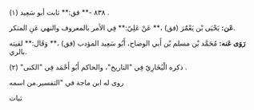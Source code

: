 ٨٣٨ -** فق:** ثابت أبو سَعِيد (١) .

**عَن:** يَحْيَى بْن يَعْمَُرَ (فق) ،** عَنْ عَلِيّ:** فِي الأمر بالمعروف والنهي عَنِ المنكر.

**رَوَى عَنه:** مُحَمَّد بْن مسلم بْن أَبي الوضاح، أَبُو سَعِيد المؤدب (فق) ،** وَقَال:** لقيته بالري.

ذكره الْبُخَارِيّ فِي "التاريخ"، والحاكم أَبُو أَحْمَد فِي "الكنى" (٢) .

روى له ابن ماجة في "التفسير.من اسمه

ثبات